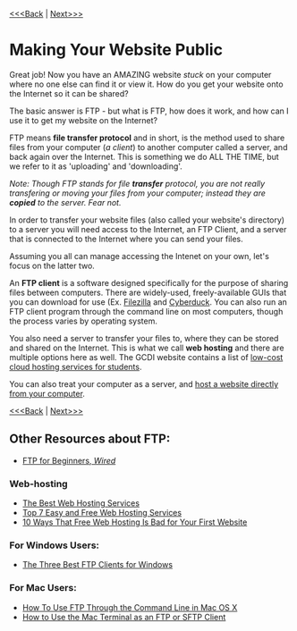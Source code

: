 [<<<Back](troubleshooting) | [Next>>>](README.md)

# Making Your Website Public

Great job! Now you have an AMAZING website *stuck* on your computer where no one else can find it or view it. How do you get your website onto the Internet so it can be shared? 

The basic answer is FTP - but what is FTP, how does it work, and how can I use it to get my website on the Internet? 

FTP means **file transfer protocol** and in short, is the method used to share files from your computer (*a client*) to another computer called a server, and back again over the Internet. This is something we do ALL THE TIME, but we refer to it as 'uploading' and 'downloading'. 

*Note: Though FTP stands for file **transfer** protocol, you are not really transfering or moving your files from your computer; instead they are **copied** to the server. Fear not.*

In order to transfer your website files (also called your website's directory) to a server you will need access to the Internet, an FTP Client, and a server that is connected to the Internet where you can send your files.

Assuming you all can manage accessing the Intenet on your own, let's focus on the latter two.

An **FTP client** is a software designed specifically for the purpose of sharing files between computers. There are widely-used, freely-available GUIs that you can download for use (Ex. [Filezilla](https://filezilla-project.org/) and [Cyberduck](https://cyberduck.io/?l=en). You can also run an FTP client program through the command line on most computers, though the process varies by operating system. 

You also need a server to transfer your files to, where they can be stored and shared on the Internet. This is what we call **web hosting** and there are multiple options here as well. The GCDI website contains a list of [low-cost cloud hosting services for students](https://gcdi.commons.gc.cuny.edu/digital-resource-guide/#cloud). 

You can also treat your computer as a server, and [host a website directly from your computer](https://makeawebsitehub.com/host-website-computer/). 

[<<<Back](troubleshooting) | [Next>>>](README.md)

## Other Resources about FTP:
- [FTP for Beginners, *Wired*](https://www.wired.com/2010/02/ftp_for_beginners/)

### Web-hosting
- [The Best Web Hosting Services](https://www.makeuseof.com/tag/best-web-hosting-services/)
- [Top 7 Easy and Free Web Hosting Services](https://www.makeuseof.com/tag/top-7-easy-and-free-web-hosting-services/)
- [10 Ways That Free Web Hosting Is Bad for Your First Website](https://www.makeuseof.com/tag/free-web-hosting-is-bad/)

### For Windows Users:
- [The Three Best FTP Clients for Windows](https://www.makeuseof.com/tag/free-ftp-clients-windows/)

### For Mac Users:
- [How To Use FTP Through the Command Line in Mac OS X](http://www.techradar.com/how-to/software/operating-systems/how-to-use-ftp-through-the-command-line-in-mac-os-x-1305664)
- [How to Use the Mac Terminal as an FTP or SFTP Client](https://beebom.com/how-to-use-mac-terminal-ftp-sftp-client/)
